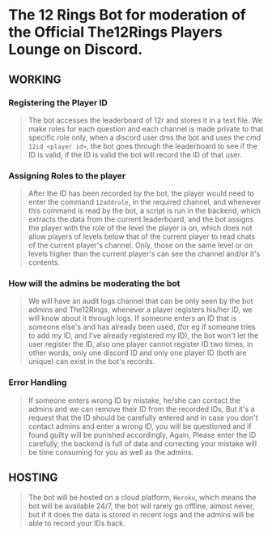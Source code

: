 # The 12 Rings Bot for moderation of the Official The12Rings Players Lounge on Discord.

## WORKING

### Registering the Player ID
> The bot accesses the leaderboard of 12r and stores it in a text file. We make roles for each question and each channel is made private to that specific role only, when a discord user dms the bot and uses the cmd `12id <player id>`, the bot goes through the leaderboard to see if the ID is valid, if the ID is valid the bot will record the ID of that user.

### Assigning Roles to the player
> After the ID has been recorded by the bot, the player would need to enter the command `12addrole`, in the required channel, and whenever this command is read by the bot, a script is run in the backend, which extracts the data from the current leaderboard, and the bot assigns the player with the role of the level the player is on, which does not allow players of levels below that of the current player to read chats of the current player's channel. Only, those on the same level or on levels higher than the current player's can see the channel and/or it's contents.

### How will the admins be moderating the bot
> We will have an audit logs channel that can be only seen by the bot admins and The12Rings, whenever a player registers his/her ID, we will know about it through logs. If someone enters an ID that is someone else's and has already been used, (for eg if someone tries to add my ID, and I've already registered my ID), the bot won't let the user register the ID, also one player cannot register ID two times, in other words, only one discord ID and only one player ID (both are unique) can exist in the bot's records.

### Error Handling
> If someone enters wrong ID by mistake, he/she can contact the admins and we can remove their ID from the recorded IDs, But it's a request that the ID should be carefully entered and in case you don't contact admins and enter a wrong ID, you will be questioned and if found guilty will be punished accordingly, Again, Please enter the ID carefully, the backend is full of data and correcting your mistake will be time consuming for you as well as the admins.


## HOSTING

> The bot will be hosted on a cloud platform, `Heroku`, which means the bot will be available 24/7, the bot will rarely go offline, almost never, but if it does the data is stored in recent logs and the admins will be able to record your IDs back.
